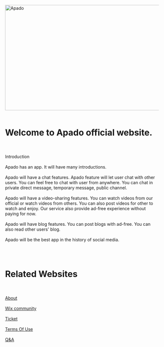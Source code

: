 <html>
<head><!-- Global site tag (gtag.js) - Google Analytics -->
<script async src="https://www.googletagmanager.com/gtag/js?id=G-2XTTB7H4YB"></script>
<script>
  window.dataLayer = window.dataLayer || [];
  function gtag(){dataLayer.push(arguments);}
  gtag('js', new Date());

  gtag('config', 'G-K376CYE3N1');
</script></head>
<head><script data-ad-client="ca-pub-1562362109894661" async src="https://pagead2.googlesyndication.com/pagead/js/adsbygoogle.js"></script></head>
<title>Apado</title>
<meta name="google-site-verification" content="CJcmUOv4nQ4_BgLc0vr0vVojUHVCWV2LHqOK5XDdCWk" />

<body><img src="https://lh3.googleusercontent.com/pTYCiWQDh2xjZFFx7rlqic1GO3gyimH-kl2HPQivSFQ2v-ZNAUPZDq-jSXyCt1elLmpS7bd-ijd4CHYVjtqtwRoz5nSPURuPFl2aMtQOglOUcUip6MdF8K0BrhVHPJSMCxM7eF0hQELTnYMps4RI73gm3EZAr2TLjPI7yjOiAr28IkjxDPADhAXgmdhOHZI06eWtA1vizI_OGvHzShtIMs0-OA65arO5hMt9pIdgnbTI2eKM6_52Xw4DhinLGGxrFg7y8egQEfg2uq0XPsNHwcERfdsjoF6zu5wcUxvRcL7HbLDHq3j8x2JyXHG_vG_UIkSB2sos310EII_P8OWcxeon42o84uo21bq3Ko380_FrGbx5fL9cjAtadfwZfgIa-1lh1ipWJZmeO6g4vO7EJ-d9QiZw9q3l_rmxDf1H2Ty_TFPvP1Ug1Ua21FAXb78aY7nskWvV4oUYItpE6oYDlfKRcHTJjpMcEB6tQu7GqkwJnE6GKw4oe5UOlVQVM6--hGS8BwyuRS4HXL7H6qWpsG_zStz4rmFdldGBUt5A8Bw7UxFz0kPRz_3OzyoFafl1BLCkTLDlxm0Jx3A8K769g-xSDESLENtpA77Sw8ffr89KRXFp5NH08aACvPijZ8TTEWxn3vfFmV86yNISbP7x13uevXWWyN0EAxQCiwRVjo-dDDI2nf8-u3g36vcg7Q=s625-no?authuser=0" alt="Apado" width="700" height="345">
<br>
<br>
<h1>Welcome to Apado official website.</h1>
<br>
<br>  
Introduction
<br>
<br>
Apado has an app. It will have many introductions.
<br>
<br>
Apado will have a chat features. Apado feature will let user chat with other users. You can feel free to chat with user from anywhere. You can chat in private direct message, temporary message, public channel.
<br>
<br>
Apado will have a video-sharing features. You can watch videos from our official or watch videos from others. You can also post videos for other to watch and enjoy. Our service also provide ad-free experience without paying for now.
<br>
<br>
Apado will have blog features. You can post blogs with ad-free. You can also read other users' blog.
<br>
<br>
Apado will be the best app in the history of social media.</p>
<br>
<br>
  <h1>Related Websites</h1>
<br>
<br>
<a href="https://letterofficial.github.io/Letter/about.html">About</a>
<br>
<br>
<a href="https://smallpigannouncene.wixsite.com/letter">Wix community</a>
<br>
<br>
<a href="https://letterofficial.github.io/Letter/ticket.html">Ticket</a>
<br>
<br>
<a href="https://letterofficial.github.io/Letter/communityguidelines.html">Terms Of Use</a>
<br>
<br>
<a href="https://letterofficial.github.io/Letter/q&a">Q&A</a>
